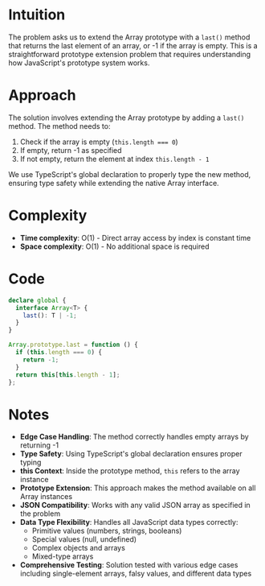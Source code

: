 # Intuition

The problem asks us to extend the Array prototype with a `last()` method that returns the last element of an array, or -1 if the array is empty. This is a straightforward prototype extension problem that requires understanding how JavaScript's prototype system works.

# Approach

The solution involves extending the Array prototype by adding a `last()` method. The method needs to:

1. Check if the array is empty (`this.length === 0`)
2. If empty, return -1 as specified
3. If not empty, return the element at index `this.length - 1`

We use TypeScript's global declaration to properly type the new method, ensuring type safety while extending the native Array interface.

# Complexity

- **Time complexity**: O(1) - Direct array access by index is constant time
- **Space complexity**: O(1) - No additional space is required

# Code

```typescript
declare global {
  interface Array<T> {
    last(): T | -1;
  }
}

Array.prototype.last = function () {
  if (this.length === 0) {
    return -1;
  }
  return this[this.length - 1];
};
```

# Notes

- **Edge Case Handling**: The method correctly handles empty arrays by returning -1
- **Type Safety**: Using TypeScript's global declaration ensures proper typing
- **this Context**: Inside the prototype method, `this` refers to the array instance
- **Prototype Extension**: This approach makes the method available on all Array instances
- **JSON Compatibility**: Works with any valid JSON array as specified in the problem
- **Data Type Flexibility**: Handles all JavaScript data types correctly:
  - Primitive values (numbers, strings, booleans)
  - Special values (null, undefined)
  - Complex objects and arrays
  - Mixed-type arrays
- **Comprehensive Testing**: Solution tested with various edge cases including single-element arrays, falsy values, and different data types
